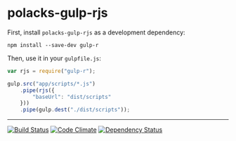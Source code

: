 # polacks-gulp-rjs

First, install `polacks-gulp-rjs` as a development dependency:

```shell
npm install --save-dev gulp-r
```

Then, use it in your `gulpfile.js`:

```javascript
var rjs = require("gulp-r");

gulp.src("app/scripts/*.js")
    .pipe(rjs({
        "baseUrl": "dist/scripts"
    }))
    .pipe(gulp.dest("./dist/scripts"));
```

---

[![Build Status](https://travis-ci.org/polacks/polacks-gulp-rjs.svg?branch=master)](https://travis-ci.org/polacks/polacks-gulp-rjs)
[![Code Climate](https://codeclimate.com/github/polacks/polacks-gulp-rjs.png)](https://codeclimate.com/github/polacks/polacks-gulp-rjs)
[![Dependency Status](https://david-dm.org/polacks/polacks-gulp-rjs.svg)](https://david-dm.org/polacks/polacks-gulp-rjs)
